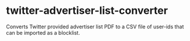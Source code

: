 # twitter-advertiser-list-converter
Converts Twitter provided advertiser list PDF to a CSV file of user-ids that can be imported as a blocklist.
